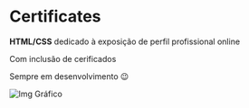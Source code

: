 # Certificates

**HTML/CSS** dedicado à exposição de perfil profissional online

Com inclusão de cerificados 

Sempre em desenvolvimento 😉


![Img Gráfico](https://publicdomainvectors.org/photos/cyberscooty-graph.png)

